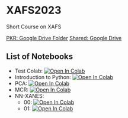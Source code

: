 # XAFS2023
Short Course on XAFS


[PKR: Google Drive Folder](https://drive.google.com/drive/u/1/folders/1cvrEAqEUza7zB9Dw9aWN0d4X-x45wwH8)
[Shared: Google Drive]()


## List of Notebooks
- Test Colab: <a target="_blank" href="https://colab.research.google.com/github/pkrouth/XAFS2023/blob/main/notebooks/Test_Colab.ipynb"> <img src="https://colab.research.google.com/assets/colab-badge.svg" alt="Open In Colab"/></a>
- Introduction to Python: <a target="_blank" href="https://colab.research.google.com/github/pkrouth/XAFS2023/blob/main/notebooks/Test_Colab.ipynb"> <img src="https://colab.research.google.com/assets/colab-badge.svg" alt="Open In Colab"/></a>
- PCA: <a target="_blank" href="https://colab.research.google.com/github/pkrouth/XAFS2023/blob/main/notebooks/PCA_Intro.ipynb"> <img src="https://colab.research.google.com/assets/colab-badge.svg" alt="Open In Colab"/></a>
- MCR: <a target="_blank" href="https://colab.research.google.com/github/pkrouth/XAFS2023/blob/main/notebooks/MCR_Implementation-v0.ipynb"> <img src="https://colab.research.google.com/assets/colab-badge.svg" alt="Open In Colab"/></a>
- NN-XANES:
  - 00: <a target="_blank" href="https://colab.research.google.com/github/pkrouth/XAFS2023/blob/main/notebooks/00_NN_XANES_Introduction.ipynb"> <img src="https://colab.research.google.com/assets/colab-badge.svg" alt="Open In Colab"/></a>
  - 01: <a target="_blank" href="https://colab.research.google.com/github/pkrouth/XAFS2023/blob/mainnotebooks/01_NN_XANES_Training_data_preparation.ipynb"><img src="https://colab.research.google.com/assets/colab-badge.svg" alt="Open In Colab"/>
